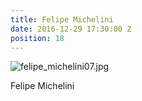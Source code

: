 ```yaml
---
title: Felipe Michelini
date: 2016-12-29 17:30:00 Z
position: 18
---
```


![felipe_michelini07.jpg](/uploads/felipe_michelini07.jpg)

Felipe Michelini
